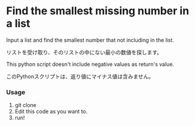 # Find the smallest missing number in a list 

Input a list and find the smallest number that not including in the list.

リストを受け取り、そのリストの中にない最小の数値を探します。

This python script doesn't include negative values as return's value.

このPythonスクリプトは、返り値にマイナス値は含みません。


### Usage

1. git clone
2. Edit this code as you want to.
3. run!


